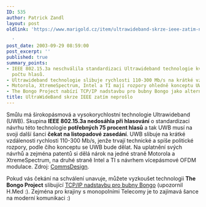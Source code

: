 ```yaml
---
ID: 535
author: Patrick Zandl
layout: post
oldlink: 'https://www.marigold.cz/item/ultrawideband-skrze-ieee-zatim-neproslo

  '
post_date: 2003-09-29 08:59:00
post_excerpt: ''
published: true
summary_points:
- IEEE 802.15.3a neschválila standardizaci Ultrawideband technologie kvůli nedostatečnému
  počtu hlasů.
- Ultrawideband technologie slibuje rychlosti 110-300 Mb/s na krátké vzdálenosti.
- Motorola, XtremeSpectrum, Intel a TI mají rozpory ohledně konceptu UWB.
- The Bongo Project nabízí TCP/IP nadstavbu pro bubny Bongo jako alternativu.
title: UltraWideBand skrze IEEE zatím neprošlo
---
```


<p>
Smůlu má širokopásmová a vysokorychlostní technologie Ultrawideband (UWB). Skupina <STRONG>IEEE 802.15.3a nedosáhla při hlasování</STRONG> o standardizaci návrhu&#160;této technologie <STRONG>potřebných 75 procent hlasů</STRONG> a tak UWB musí na svoji další šanci <STRONG>čekat na listopadové zasedání</STRONG>. UWB slibuje na krátké vzdálenosti rychlosti 110-300 Mb/s, jenže trvají technické a spíše politické rozpory, podle čího konceptu se UWB bude dělat. Na uplatnění svých návrhů a zejména patentů si dělá nárok na jedné straně Motorola a XtremeSpectrum, na druhé straně Intel a TI s návrhem vícepásmové OFDM modulace. Zdroj: <A href="http://www.commsdesign.com/story/OEG20030919S0033" target=_blank>CommsDesign</A>.</p>

<p>
Pokud vás čekání na schválení unavuje, můžete vyzkoušet technologii <STRONG>The Bongo Project</STRONG> slibující <A href="http://eagle.auc.ca/~dreid/" target=_blank>TCP/IP nadstavbu pro bubny Bongo</A> (upozornil H.Med :). Zejména pro krajiny s monopolními Telecomy je to zajímavá šance na moderní komunikaci :)</p>